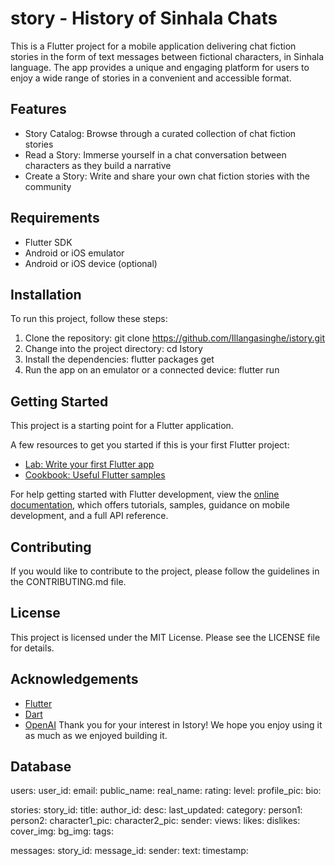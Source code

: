 # story - History of Sinhala Chats

This is a Flutter project for a mobile application delivering chat fiction stories in the form of text messages between fictional characters, in Sinhala language. The app provides a unique and engaging platform for users to enjoy a wide range of stories in a convenient and accessible format.

## Features

- Story Catalog: Browse through a curated collection of chat fiction stories
- Read a Story: Immerse yourself in a chat conversation between characters as they build a narrative
- Create a Story: Write and share your own chat fiction stories with the community

## Requirements

- Flutter SDK
- Android or iOS emulator
- Android or iOS device (optional)

## Installation

To run this project, follow these steps:
1. Clone the repository: git clone https://github.com/Illangasinghe/istory.git
2. Change into the project directory: cd Istory
3. Install the dependencies: flutter packages get
4. Run the app on an emulator or a connected device: flutter run

## Getting Started

This project is a starting point for a Flutter application.

A few resources to get you started if this is your first Flutter project:

- [Lab: Write your first Flutter app](https://docs.flutter.dev/get-started/codelab)
- [Cookbook: Useful Flutter samples](https://docs.flutter.dev/cookbook)

For help getting started with Flutter development, view the
[online documentation](https://docs.flutter.dev/), which offers tutorials,
samples, guidance on mobile development, and a full API reference.

## Contributing

If you would like to contribute to the project, please follow the guidelines in the CONTRIBUTING.md file.

## License

This project is licensed under the MIT License. Please see the LICENSE file for details.

## Acknowledgements

- [Flutter](https://flutter.dev/)
- [Dart](https://dart.dev/)
- [OpenAI](https://openai.com/)
Thank you for your interest in Istory! We hope you enjoy using it as much as we enjoyed building it.

## Database
users:
  user_id:
    email: 
    public_name: 
    real_name: 
    rating: 
    level: 
    profile_pic: 
    bio: 

stories:
  story_id:
    title: 
    author_id: 
    desc: 
    last_updated: 
    category: 
    person1: 
    person2: 
    character1_pic: 
    character2_pic: 
    sender: 
    views: 
    likes: 
    dislikes: 
    cover_img: 
    bg_img: 
    tags: 

messages:
  story_id:
    message_id: 
    sender: 
    text: 
    timestamp: 
